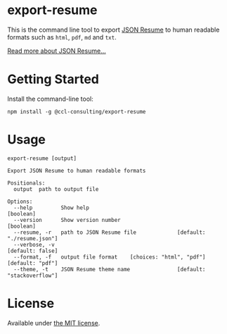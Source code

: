 # export-resume

This is the command line tool to export [JSON Resume](https://jsonresume.org) to human readable formats such as `html`, `pdf`, `md` and `txt`.

[Read more about JSON Resume...](https://jsonresume.org/schema/)

# Getting Started

Install the command-line tool:

```
npm install -g @ccl-consulting/export-resume
```

# Usage

```
export-resume [output]

Export JSON Resume to human readable formats

Positionals:
  output  path to output file

Options:
  --help         Show help                                             [boolean]
  --version      Show version number                                   [boolean]
  --resume, -r   path to JSON Resume file             [default: "./resume.json"]
  --verbose, -v                                                 [default: false]
  --format, -f   output file format    [choices: "html", "pdf"] [default: "pdf"]
  --theme, -t    JSON Resume theme name               [default: "stackoverflow"]
```

# License

Available under [the MIT license](https://choosealicense.com/licenses/mit/).
